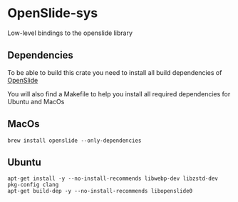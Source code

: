 
# OpenSlide-sys
Low-level bindings to the openslide library

## Dependencies

To be able to build this crate you need to install all build dependencies of [OpenSlide](https://github.com/openslide/openslide)

You will also find a Makefile to help you install all required dependencies for Ubuntu and MacOs

## MacOs

`brew install openslide --only-dependencies`

## Ubuntu

```
apt-get install -y --no-install-recommends libwebp-dev libzstd-dev pkg-config clang
apt-get build-dep -y --no-install-recommends libopenslide0
```
